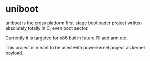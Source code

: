 # uniboot

uniboot is the cross platform first stage bootloader project
written absolutely totally in C, even boot sector.

Currently it is targeted for x86 but in future I'll add arm etc.

This project is meant to be used with powerkernel project as kernel payload.
